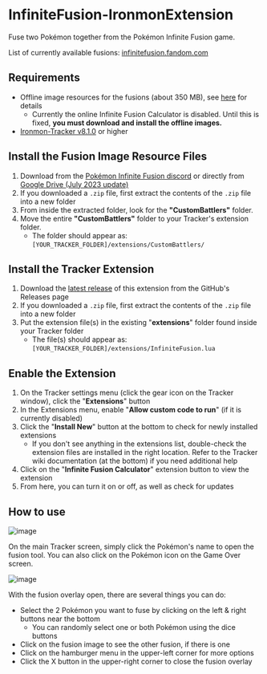 # InfiniteFusion-IronmonExtension
Fuse two Pokémon together from the Pokémon Infinite Fusion game.

List of currently available fusions: [infinitefusion.fandom.com](https://infinitefusion.fandom.com/wiki/Pok%C3%A9dex)

## Requirements
- Offline image resources for the fusions (about 350 MB), see [here](#install-the-fusion-image-resource-files) for details
   - Currently the online Infinite Fusion Calculator is disabled. Until this is fixed, **you must download and install the offline images.**
- [Ironmon-Tracker v8.1.0](https://github.com/besteon/Ironmon-Tracker) or higher

## Install the Fusion Image Resource Files
1) Download from the [Pokémon Infinite Fusion discord](https://discord.gg/infinitefusion) or directly from [Google Drive (July 2023 update)](https://drive.google.com/file/d/1YvnSbbp_FZlAE0XBHsXd4NfffJnW4ffm/view?usp=sharing)
2) If you downloaded a `.zip` file, first extract the contents of the `.zip` file into a new folder
3) From inside the extracted folder, look for the **"CustomBattlers"** folder.
4) Move the entire **"CustomBattlers"** folder to your Tracker's extension folder.
   - The folder should appear as: `[YOUR_TRACKER_FOLDER]/extensions/CustomBattlers/`

## Install the Tracker Extension
1) Download the [latest release](https://github.com/UTDZac/InfiniteFusion-IronmonExtension/releases/latest) of this extension from the GitHub's Releases page
2) If you downloaded a `.zip` file, first extract the contents of the `.zip` file into a new folder
3) Put the extension file(s) in the existing "**extensions**" folder found inside your Tracker folder
   - The file(s) should appear as: `[YOUR_TRACKER_FOLDER]/extensions/InfiniteFusion.lua`

## Enable the Extension
1) On the Tracker settings menu (click the gear icon on the Tracker window), click the "**Extensions**" button
2) In the Extensions menu, enable "**Allow custom code to run**" (if it is currently disabled)
3) Click the "**Install New**" button at the bottom to check for newly installed extensions
   - If you don't see anything in the extensions list, double-check the extension files are installed in the right location. Refer to the Tracker wiki documentation (at the bottom) if you need additional help
4) Click on the "**Infinite Fusion Calculator**" extension button to view the extension
5) From here, you can turn it on or off, as well as check for updates

## How to use
![image](https://github.com/UTDZac/InfiniteFusion-IronmonExtension/assets/4258818/3cdd21d6-edaa-4ca7-b1c1-8a69ddf165c2)

On the main Tracker screen, simply click the Pokémon's name to open the fusion tool. You can also click on the Pokémon icon on the Game Over screen.

![image](https://github.com/UTDZac/InfiniteFusion-IronmonExtension/assets/4258818/7813c329-b57b-44bd-b6c1-069ab8fbae77)

With the fusion overlay open, there are several things you can do:
- Select the 2 Pokémon you want to fuse by clicking on the left & right buttons near the bottom
   - You can randomly select one or both Pokémon using the dice buttons
- Click on the fusion image to see the other fusion, if there is one
- Click on the hamburger menu in the upper-left corner for more options
- Click the X button in the upper-right corner to close the fusion overlay
